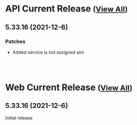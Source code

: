 
# API Current Release <small>([View All](/API.md))</small>
## 5.33.16 (2021-12-6)
### Patches 

- Added service is not assigned aim

<br><br>
# Web Current Release <small>([View All](/Web.md))</small>
## 5.33.16 (2021-12-6)
Initial release

  